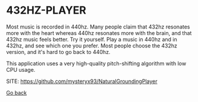 # 432HZ-PLAYER
 
 Most music is recorded in 440hz. Many people claim that 
 432hz resonates more with the heart whereas 440hz resonates 
 more with the brain, and that 432hz music feels better. Try 
 it yourself. Play a music in 440hz and in 432hz, and see 
 which one you prefer. Most people choose the 432hz version, 
 and it's hard to go back to 440hz.
 
 This application uses a very high-quality pitch-shifting 
 algorithm with low CPU usage.
 
 SITE: https://github.com/mysteryx93/NaturalGroundingPlayer

 [Go back](./)
